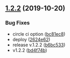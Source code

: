 ## [1.2.2](https://github.com/semoal/themeprovider-storybook/compare/v1.2.1...v1.2.2) (2019-10-20)


### Bug Fixes

* circle ci option ([bc81ec8](https://github.com/semoal/themeprovider-storybook/commit/bc81ec8eaaa4aa27ceba3131dd157efc403d5daa))
* deploy ([2624e62](https://github.com/semoal/themeprovider-storybook/commit/2624e625d46de820434ab33c135e7dd1c2c0cdb6))
* release v.1.2.2 ([b6bc533](https://github.com/semoal/themeprovider-storybook/commit/b6bc5332b9278874de94c4fc90572f5ae21dfcc2))
* v1.2.2 ([bd4f74b](https://github.com/semoal/themeprovider-storybook/commit/bd4f74b9f69d8203a2251fdc90c2fadf2516bb9f))
